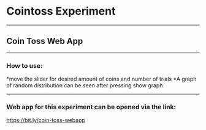# Cointoss Experiment
_______________________________________________________________

## Coin Toss Web App
______________________________________________________________________
### How to use:

*move the slider for desired amount of coins and number of trials
*A graph of random distribution can be seen after pressing show graph
______________________________________________________________________


### Web app for this experiment can be opened via the link:
https://bit.ly/coin-toss-webapp
